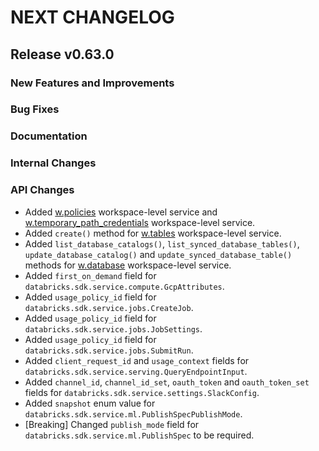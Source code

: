# NEXT CHANGELOG

## Release v0.63.0

### New Features and Improvements

### Bug Fixes

### Documentation

### Internal Changes

### API Changes
* Added [w.policies](https://databricks-sdk-py.readthedocs.io/en/latest/workspace/catalog/policies.html) workspace-level service and [w.temporary_path_credentials](https://databricks-sdk-py.readthedocs.io/en/latest/workspace/catalog/temporary_path_credentials.html) workspace-level service.
* Added `create()` method for [w.tables](https://databricks-sdk-py.readthedocs.io/en/latest/workspace/catalog/tables.html) workspace-level service.
* Added `list_database_catalogs()`, `list_synced_database_tables()`, `update_database_catalog()` and `update_synced_database_table()` methods for [w.database](https://databricks-sdk-py.readthedocs.io/en/latest/workspace/database/database.html) workspace-level service.
* Added `first_on_demand` field for `databricks.sdk.service.compute.GcpAttributes`.
* Added `usage_policy_id` field for `databricks.sdk.service.jobs.CreateJob`.
* Added `usage_policy_id` field for `databricks.sdk.service.jobs.JobSettings`.
* Added `usage_policy_id` field for `databricks.sdk.service.jobs.SubmitRun`.
* Added `client_request_id` and `usage_context` fields for `databricks.sdk.service.serving.QueryEndpointInput`.
* Added `channel_id`, `channel_id_set`, `oauth_token` and `oauth_token_set` fields for `databricks.sdk.service.settings.SlackConfig`.
* Added `snapshot` enum value for `databricks.sdk.service.ml.PublishSpecPublishMode`.
* [Breaking] Changed `publish_mode` field for `databricks.sdk.service.ml.PublishSpec` to be required.